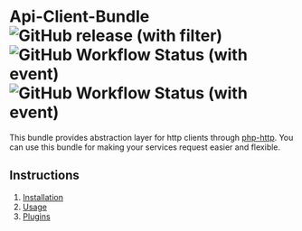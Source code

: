 # Api-Client-Bundle ![GitHub release (with filter)](https://img.shields.io/github/v/release/mops1k/api-client-bundle?logo=github&link=https%3A%2F%2Fpackagist.org%2Fpackages%2Fmops1k%2Fapi-client-bundle) ![GitHub Workflow Status (with event)](https://img.shields.io/github/actions/workflow/status/mops1k/api-client-bundle/bundle-tests-lower-deps.yml?logo=github&label=Build%20with%20lower%20dependencies) ![GitHub Workflow Status (with event)](https://img.shields.io/github/actions/workflow/status/mops1k/api-client-bundle/bundle-tests-higher-deps.yml?logo=github&label=Build%20with%20higher%20dependencies)


This bundle provides abstraction layer for http clients through [php-http](https://docs.php-http.org/en/latest/index.html).
You can use this bundle for making your services request easier and flexible.

## Instructions
1. [Installation](./doc/Installation.md)
2. [Usage](./doc/Usage.md)
3. [Plugins](./doc/Plugins.md)
